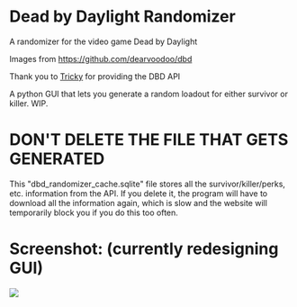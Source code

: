 # Dead by Daylight Randomizer
A randomizer for the video game Dead by Daylight

Images from https://github.com/dearvoodoo/dbd

Thank you to [Tricky](https://dbd.tricky.lol/api) for providing the DBD API

A python GUI that lets you generate a random loadout for either survivor or killer. WIP.

# DON'T DELETE THE FILE THAT GETS GENERATED

This "dbd_randomizer_cache.sqlite" file stores all the survivor/killer/perks, etc. information from the API. If you delete it, the program will have to download all the information again, which is slow and the website will temporarily block you if you do this too often.

# Screenshot: (currently redesigning GUI)
<img src="https://i.imgur.com/A4MlFtC.png">
